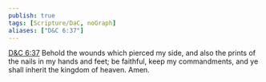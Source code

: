 ```yaml
---
publish: true
tags: [Scripture/DaC, noGraph]
aliases: ["D&C 6:37"]
---
```

[D&C 6:37](https://churchofjesuschrist.org/study/scriptures/dc-testament/dc/6?lang=eng&id=p37#p37) Behold the wounds which pierced my side, and also the prints of the nails in my hands and feet; be faithful, keep my commandments, and ye shall inherit the kingdom of heaven. Amen.





